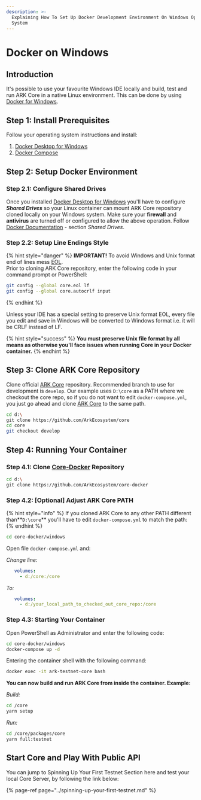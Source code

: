 ```yaml
---
description: >-
  Explaining How To Set Up Docker Development Environment On Windows Operating
  System
---
```


# Docker on Windows

## Introduction

It's possible to use your favourite Windows IDE locally and build, test and run ARK Core in a native Linux environment. This can be done by using [Docker for Windows](https://docs.docker.com/docker-for-windows/).

## Step 1: Install Prerequisites

Follow your operating system instructions and install:

1. [Docker Desktop for Windows](https://docs.docker.com/docker-for-windows/install)
2. [Docker Compose](https://docs.docker.com/compose/install/)  

## Step 2: Setup Docker Environment 

### Step 2.1: Configure Shared Drives

Once you installed [Docker Desktop for Windows](https://docs.docker.com/docker-for-windows/install) you'll have to configure _**Shared Drives**_ so your Linux container can mount ARK Core repository cloned locally on your Windows system. Make sure your **firewall** and **antivirus** are turned off or configured to allow the above operation. Follow [Docker Documentation](https://docs.docker.com/docker-for-windows/) - section _Shared Drives_.

### Step 2.2: Setup Line Endings Style

{% hint style="danger" %}
**IMPORTANT!** To avoid Windows and Unix format end of lines mess [EOL](https://en.wikipedia.org/wiki/Newline).   
Prior to cloning ARK Core repository, enter the following code in your command prompt or PowerShell:

```bash
git config --global core.eol lf
git config --global core.autocrlf input
```
{% endhint %}

Unless your IDE has a special setting to preserve Unix format EOL, every file you edit and save in Windows will be converted to Windows format i.e. it will be CRLF instead of LF. 

{% hint style="success" %}
**You must preserve Unix file format by all means as otherwise you'll face issues when running Core in your Docker container.**
{% endhint %}

## Step 3: Clone ARK Core Repository

Clone official [ARK Core](https://github.com/ArkEcosystem/core.git) repository. Recommended branch to use for development is `develop`. Our example uses `D:\core` as a PATH where we checkout the core repo, so if you do not want to edit `docker-compose.yml`, you just go ahead and clone [ARK Core](https://github.com/ArkEcosystem/core.git) to the same path.

```bash
cd d:\
git clone https://github.com/ArkEcosystem/core
cd core
git checkout develop
```

## Step 4: Running Your Container

### Step 4.1: Clone [Core-Docker](https://github.com/ArkEcosystem/core-docker.git) Repository

```bash
cd d:\
git clone https://github.com/ArkEcosystem/core-docker
```

### Step 4.2: \[Optional\] Adjust ARK Core PATH 

{% hint style="info" %}
If you cloned ARK Core to any other PATH different than**`D:\core`** you'll have to edit `docker-compose.yml` to match the path:
{% endhint %}

```bash
cd core-docker/windows
```

Open file `docker-compose.yml` and:

_Change line:_ 

```yaml
   volumes:
     - d:/core:/core
```

_To:_

```yaml
   volumes:
     - d:/your_local_path_to_checked_out_core_repo:/core
```

### Step 4.3: Starting Your Container

Open PowerShell as Administrator and enter the following code:

```bash
cd core-docker/windows
docker-compose up -d
```

Entering the container shell with the following command:

```bash
docker exec -it ark-testnet-core bash
```

**You can now build and run ARK Core from inside the container. Example:**

_Build:_

```bash
cd /core
yarn setup
```

_Run:_

```bash
cd /core/packages/core
yarn full:testnet
```

## Start Core and Play With Public API

You can jump to Spinning Up Your First Testnet Section here and test your local Core Server, by following the link below:

{% page-ref page="../spinning-up-your-first-testnet.md" %}

